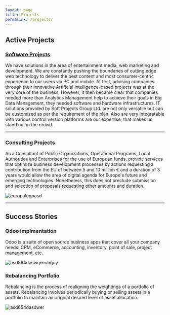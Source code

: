 ```yaml
---
layout: page
title: Projects
permalink: /projects/
---
```


## Active Projects



### [Software Projects](https://github.com/SoftProjectsGroup)

We have solutions in the area of entertainment media, web marketing and development. We are constantly pushing the boundaries of cutting edge web technology to deliver the best content and most consumer-centric experience to our users via PC and mobile. At first, advising companies through their innovative Artificial Intelligence-based projects was at the very core of the business. However, it then became clear that companies needed more than Analytics Management help to achieve their goals in Big Data Management, they needed software and hardware infrastructures. IT solutions provided by Soft Projects Group Ltd. are not only versatile but can be customized as per the requirement of the plan. Also are very integratable with various control version platforms are our expertise, that makes us stand out in the crowd. 



        
***

### Consulting Projects
As a Consultant of Public Organizations, Operational Programs, Local Authorities and Enterprises for the use of European funds, provide services that optimize business development processes by actions requesting a contribution from the EU of between 5 and 10 million € and a duration of 3 years would allow the area of digital agenda for Europe's future and emerging technologies. Nonetheless, this does not preclude submission and selection of proposals requesting other amounts and duration.

![europalogoasd](https://raw.githubusercontent.com/SoftProjectsGroup/SoftProjectsGroup.github.io/master/images/EUCom.jpg)

***

## Success Stories

### Odoo implmentation 

Odoo is a suite of open source business apps that cover all your company needs: CRM, eCommerce, accounting, inventory, point of sale, project management, etc.

![asd564daswqecvhguy](https://raw.githubusercontent.com/SoftProjectsGroup/SoftProjectsGroup.github.io/master/images/ganttd.png)


### Rebalancing Portfolio

Rebalancing is the process of realigning the weightings of a portfolio of assets. Rebalancing involves periodically buying or selling assets in a portfolio to maintain an original desired level of asset allocation.

![asd654dasdwer](https://raw.githubusercontent.com/SoftProjectsGroup/SoftProjectsGroup.github.io/master/images/werasd.png)




